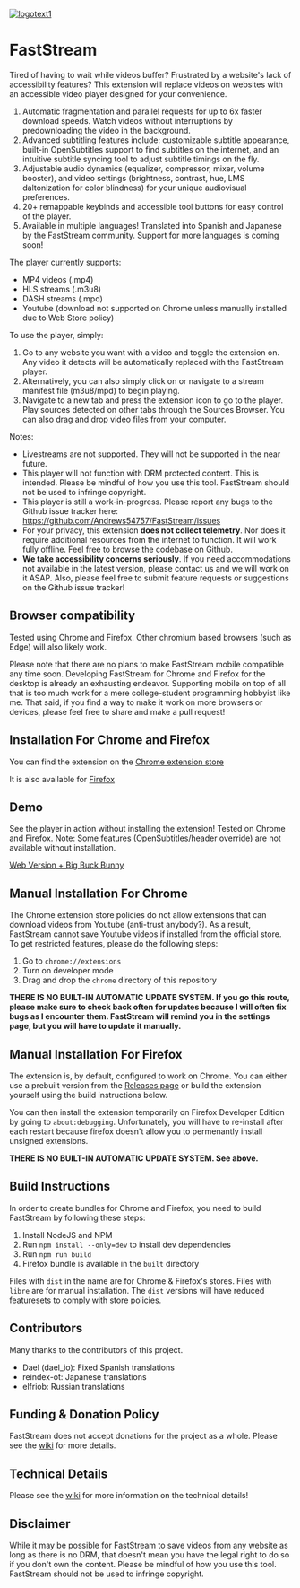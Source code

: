 [![logotext1](https://github.com/Andrews54757/FastStream/assets/13282284/cf344807-ff49-4db2-b806-4be5458fd767)](https://faststream.online)

# FastStream

Tired of having to wait while videos buffer? Frustrated by a website's lack of accessibility features? This extension will replace videos on websites with an accessible video player designed for your convenience.

1. Automatic fragmentation and parallel requests for up to 6x faster download speeds. Watch videos without interruptions by predownloading the video in the background.
2. Advanced subtitling features include: customizable subtitle appearance, built-in OpenSubtitles support to find subtitles on the internet, and an intuitive subtitle syncing tool to adjust subtitle timings on the fly.
3. Adjustable audio dynamics (equalizer, compressor, mixer, volume booster), and video settings (brightness, contrast, hue, LMS daltonization for color blindness) for your unique audiovisual preferences.
4. 20+ remappable keybinds and accessible tool buttons for easy control of the player.
5. Available in multiple languages! Translated into Spanish and Japanese by the FastStream community. Support for more languages is coming soon!

The player currently supports:
- MP4 videos (.mp4)
- HLS streams (.m3u8)
- DASH streams (.mpd)
- Youtube (download not supported on Chrome unless manually installed due to Web Store policy)

To use the player, simply:
1. Go to any website you want with a video and toggle the extension on. Any video it detects will be automatically replaced with the FastStream player.
2. Alternatively, you can also simply click on or navigate to a stream manifest file (m3u8/mpd) to begin playing.
3. Navigate to a new tab and press the extension icon to go to the player. Play sources detected on other tabs through the Sources Browser. You can also drag and drop video files from your computer. 

Notes:
- Livestreams are not supported. They will not be supported in the near future.
- This player will not function with DRM protected content. This is intended. Please be mindful of how you use this tool. FastStream should not be used to infringe copyright.
- This player is still a work-in-progress. Please report any bugs to the Github issue tracker here: https://github.com/Andrews54757/FastStream/issues
- For your privacy, this extension **does not collect telemetry**. Nor does it require additional resources from the internet to function. It will work fully offline. Feel free to browse the codebase on Github.
- **We take accessibility concerns seriously**. If you need accommodations not available in the latest version, please contact us and we will work on it ASAP. Also, please feel free to submit feature requests or suggestions on the Github issue tracker!

## Browser compatibility
Tested using Chrome and Firefox. Other chromium based browsers (such as Edge) will also likely work.

Please note that there are no plans to make FastStream mobile compatible any time soon. Developing FastStream for Chrome and Firefox for the desktop is already an exhausting endeavor. Supporting mobile on top of all that is too much work for a mere college-student programming hobbyist like me. That said, if you find a way to make it work on more browsers or devices, please feel free to share and make a pull request!

## Installation For Chrome and Firefox

You can find the extension on the [Chrome extension store](https://chrome.google.com/webstore/detail/faststream/kkeakohpadmbldjaiggikmnldlfkdfog)

It is also available for [Firefox](https://addons.mozilla.org/en-US/firefox/addon/faststream/)

## Demo

See the player in action without installing the extension! Tested on Chrome and Firefox. Note: Some features (OpenSubtitles/header override) are not available without installation.

[Web Version + Big Buck Bunny](https://faststream.online/player/#https://test-streams.mux.dev/x36xhzz/x36xhzz.m3u8)

## Manual Installation For Chrome
The Chrome extension store policies do not allow extensions that can download videos from Youtube (anti-trust anybody?). As a result, FastStream cannot save Youtube videos if installed from the official store. To get restricted features, please do the following steps:

1. Go to `chrome://extensions`
2. Turn on developer mode
3. Drag and drop the `chrome` directory of this repository

**THERE IS NO BUILT-IN AUTOMATIC UPDATE SYSTEM. If you go this route, please make sure to check back often for updates because I will often fix bugs as I encounter them. FastStream will remind you in the settings page, but you will have to update it manually.**

## Manual Installation For Firefox
The extension is, by default, configured to work on Chrome. You can either use a prebuilt version from the [Releases page](https://github.com/Andrews54757/FastStream/releases) or build the extension yourself using the build instructions below.

You can then install the extension temporarily on Firefox Developer Edition by going to `about:debugging`. Unfortunately, you will have to re-install after each restart because firefox doesn't allow you to permenantly install unsigned extensions.

**THERE IS NO BUILT-IN AUTOMATIC UPDATE SYSTEM. See above.**

## Build Instructions
In order to create bundles for Chrome and Firefox, you need to build FastStream by following these steps:

1. Install NodeJS and NPM
2. Run `npm install --only=dev` to install dev dependencies
3. Run `npm run build`
4. Firefox bundle is available in the `built` directory

Files with `dist` in the name are for Chrome & Firefox's stores. Files with `libre` are for manual installation. The `dist` versions will have reduced featuresets to comply with store policies.

## Contributors

Many thanks to the contributors of this project.

- Dael (dael_io): Fixed Spanish translations
- reindex-ot: Japanese translations
- elfriob: Russian translations

## Funding & Donation Policy

FastStream does not accept donations for the project as a whole. Please see the [wiki](https://github.com/Andrews54757/FastStream/wiki/Funding) for more details.

## Technical Details

Please see the [wiki](https://github.com/Andrews54757/FastStream/wiki/Technical-Details) for more information on the technical details!
  
## Disclaimer

While it may be possible for FastStream to save videos from any website as long as there is no DRM, that doesn't mean you have the legal right to do so if you don't own the content. Please be mindful of how you use this tool. FastStream should not be used to infringe copyright.
